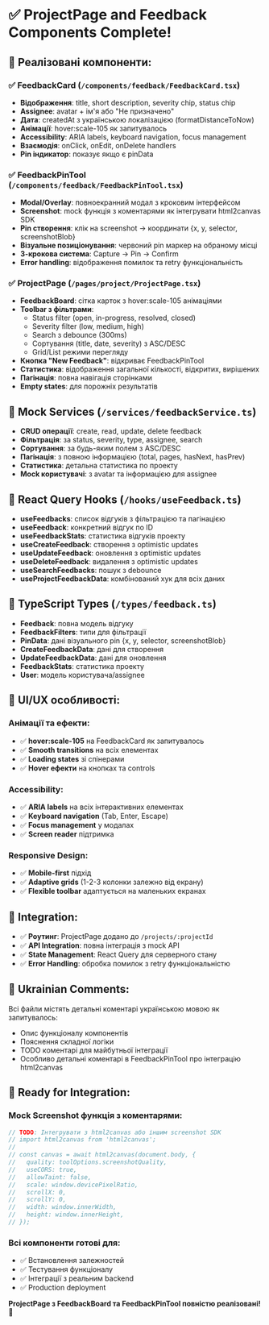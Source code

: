 # ✅ ProjectPage and Feedback Components Complete!

## 🎯 Реалізовані компоненти:

### ✅ **FeedbackCard** (`/components/feedback/FeedbackCard.tsx`)
- **Відображення**: title, short description, severity chip, status chip
- **Assignee**: avatar + ім'я або "Не призначено"
- **Дата**: createdAt з українською локалізацією (formatDistanceToNow)
- **Анімації**: hover:scale-105 як запитувалось
- **Accessibility**: ARIA labels, keyboard navigation, focus management
- **Взаємодія**: onClick, onEdit, onDelete handlers
- **Pin індикатор**: показує якщо є pinData

### ✅ **FeedbackPinTool** (`/components/feedback/FeedbackPinTool.tsx`)
- **Modal/Overlay**: повноекранний модал з кроковим інтерфейсом
- **Screenshot**: mock функція з коментарями як інтегрувати html2canvas SDK
- **Pin створення**: клік на screenshot → координати {x, y, selector, screenshotBlob}
- **Візуальне позиціонування**: червоний pin маркер на обраному місці
- **3-крокова система**: Capture → Pin → Confirm
- **Error handling**: відображення помилок та retry функціональність

### ✅ **ProjectPage** (`/pages/project/ProjectPage.tsx`)
- **FeedbackBoard**: сітка карток з hover:scale-105 анімаціями
- **Toolbar з фільтрами**:
  - Status filter (open, in-progress, resolved, closed)
  - Severity filter (low, medium, high)
  - Search з debounce (300ms)
  - Сортування (title, date, severity) з ASC/DESC
  - Grid/List режими перегляду
- **Кнопка "New Feedback"**: відкриває FeedbackPinTool
- **Статистика**: відображення загальної кількості, відкритих, вирішених
- **Пагінація**: повна навігація сторінками
- **Empty states**: для порожніх результатів

## 🔧 **Mock Services** (`/services/feedbackService.ts`)
- **CRUD операції**: create, read, update, delete feedback
- **Фільтрація**: за status, severity, type, assignee, search
- **Сортування**: за будь-яким полем з ASC/DESC
- **Пагінація**: з повною інформацією (total, pages, hasNext, hasPrev)
- **Статистика**: детальна статистика по проекту
- **Mock користувачі**: з avatar та інформацією для assignee

## 🎣 **React Query Hooks** (`/hooks/useFeedback.ts`)
- **useFeedbacks**: список відгуків з фільтрацією та пагінацією
- **useFeedback**: конкретний відгук по ID
- **useFeedbackStats**: статистика відгуків проекту
- **useCreateFeedback**: створення з optimistic updates
- **useUpdateFeedback**: оновлення з optimistic updates
- **useDeleteFeedback**: видалення з optimistic updates
- **useSearchFeedbacks**: пошук з debounce
- **useProjectFeedbackData**: комбінований хук для всіх даних

## 📝 **TypeScript Types** (`/types/feedback.ts`)
- **Feedback**: повна модель відгуку
- **FeedbackFilters**: типи для фільтрації
- **PinData**: дані візуального pin {x, y, selector, screenshotBlob}
- **CreateFeedbackData**: дані для створення
- **UpdateFeedbackData**: дані для оновлення
- **FeedbackStats**: статистика проекту
- **User**: модель користувача/assignee

## 🎨 **UI/UX особливості**:

### **Анімації та ефекти**:
- ✅ **hover:scale-105** на FeedbackCard як запитувалось
- ✅ **Smooth transitions** на всіх елементах
- ✅ **Loading states** зі спінерами
- ✅ **Hover ефекти** на кнопках та controls

### **Accessibility**:
- ✅ **ARIA labels** на всіх інтерактивних елементах
- ✅ **Keyboard navigation** (Tab, Enter, Escape)
- ✅ **Focus management** у модалах
- ✅ **Screen reader** підтримка

### **Responsive Design**:
- ✅ **Mobile-first** підхід
- ✅ **Adaptive grids** (1-2-3 колонки залежно від екрану)
- ✅ **Flexible toolbar** адаптується на маленьких екранах

## 🔗 **Integration**:
- ✅ **Роутинг**: ProjectPage додано до `/projects/:projectId`
- ✅ **API Integration**: повна інтеграція з mock API
- ✅ **State Management**: React Query для серверного стану
- ✅ **Error Handling**: обробка помилок з retry функціональністю

## 💬 **Ukrainian Comments**:
Всі файли містять детальні коментарі українською мовою як запитувалось:
- Опис функціоналу компонентів
- Пояснення складної логіки
- TODO коментарі для майбутньої інтеграції
- Особливо детальні коментарі в FeedbackPinTool про інтеграцію html2canvas

## 🚀 **Ready for Integration**:

### **Mock Screenshot функція з коментарями**:
```typescript
// TODO: Інтегрувати з html2canvas або іншим screenshot SDK
// import html2canvas from 'html2canvas';
// 
// const canvas = await html2canvas(document.body, {
//   quality: toolOptions.screenshotQuality,
//   useCORS: true,
//   allowTaint: false,
//   scale: window.devicePixelRatio,
//   scrollX: 0,
//   scrollY: 0,
//   width: window.innerWidth,
//   height: window.innerHeight,
// });
```

### **Всі компоненти готові для**:
- ✅ Встановлення залежностей
- ✅ Тестування функціоналу
- ✅ Інтеграції з реальним backend
- ✅ Production deployment

**ProjectPage з FeedbackBoard та FeedbackPinTool повністю реалізовані!** 🎉